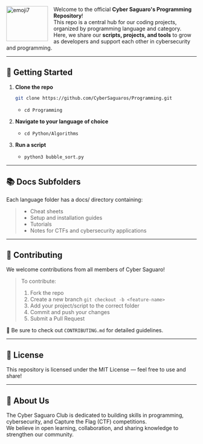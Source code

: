 <img src="https://github.com/user-attachments/assets/65499d15-c8fa-46ea-8c85-28aa91d8ab11" 
     alt="emoji7" width="110" height="93" align="left" style="margin-right:15px;" />Welcome to the official **Cyber Saguaro's Programming Repository**!  
This repo is a central hub for our coding projects, organized by programming language and category.  
Here, we share our **scripts, projects, and tools** to grow as developers and support each other in cybersecurity and programming.

---

## 🚀 Getting Started

1. **Clone the repo**
   ```bash
   git clone https://github.com/CyberSaguaros/Programming.git
   ```
   - `cd Programming`

2. **Navigate to your language of choice**
   - `cd Python/Algorithms`

3. **Run a script**
   - `python3 bubble_sort.py`

---

## 📚 Docs Subfolders

Each language folder has a docs/ directory containing:
> - Cheat sheets
> - Setup and installation guides
> - Tutorials
> - Notes for CTFs and cybersecurity applications

---

## 🤝 Contributing

We welcome contributions from all members of Cyber Saguaro!<br>
> To contribute:
> 1. Fork the repo
> 2. Create a new branch `git checkout -b <feature-name>`
> 3. Add your project/script to the correct folder
> 4. Commit and push your changes
> 5. Submit a Pull Request <br>

📌 Be sure to check out `CONTRIBUTING.md` for detailed guidelines.

---

## 📜 License

This repository is licensed under the MIT License — feel free to use and share!

---

## 🌵 About Us

The Cyber Saguaro Club is dedicated to building skills in programming, cybersecurity, and Capture the Flag (CTF) competitions. <br>
We believe in open learning, collaboration, and sharing knowledge to strengthen our community.

